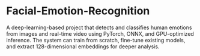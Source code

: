 # Facial-Emotion-Recognition
A deep-learning-based project that detects and classifies human emotions from images and real-time video using PyTorch, ONNX, and GPU-optimized inference. The system can train from scratch, fine-tune existing models, and extract 128-dimensional embeddings for deeper analysis.

